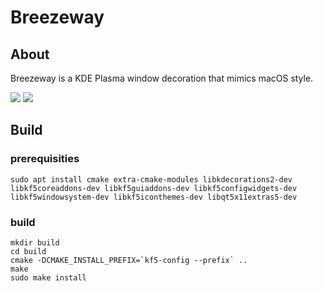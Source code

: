 # Breezeway
## About
Breezeway is a KDE Plasma window decoration that mimics macOS style.

![](screenshot1.png)
![](screenshot2.png)

## Build
### prerequisities
    sudo apt install cmake extra-cmake-modules libkdecorations2-dev libkf5coreaddons-dev libkf5guiaddons-dev libkf5configwidgets-dev libkf5windowsystem-dev libkf5iconthemes-dev libqt5x11extras5-dev

### build
    mkdir build
    cd build
    cmake -DCMAKE_INSTALL_PREFIX=`kf5-config --prefix` ..
    make
    sudo make install

